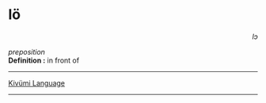 
# lö

<div align="right"><i>lɔ</i></div>

*preposition*  
**Definition :** in front of  

---

[Kivümi Language](../README.md)

---
